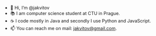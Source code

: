 - 👋 Hi, I’m @jakvitov
- 📚 I am computer science student at CTU in Prague.
- ☕ I code mostly in Java and secondly I use Python and JavaScript.
- 📫 You can reach me on mail: jakvitov@gmail.com.

<!---
jakvitov/jakvitov is a ✨ special ✨ repository because its `README.md` (this file) appears on your GitHub profile.
You can click the Preview link to take a look at your changes.
--->
